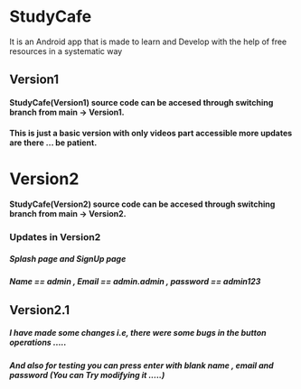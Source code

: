# StudyCafe
It is an Android app that is made to learn and Develop with the help of free resources in a systematic way 

## Version1 
#### StudyCafe(Version1) source code can be accesed through switching branch from main -> Version1.
#### This is just a basic version with only videos part accessible more updates are there ... be patient. 

# Version2
#### StudyCafe(Version2) source code can be accesed through switching branch from main -> Version2.
### Updates in Version2
##### Splash page and SignUp page 
##### Name == admin , Email == admin.admin , password == admin123

## Version2.1 
##### I have made some changes i.e, there were some bugs in the button operations .....
##### And also for testing you can press enter with blank name , email and password (You can Try modifying it .....)

